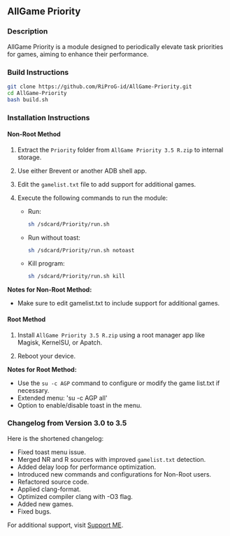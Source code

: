## AllGame Priority

### Description
AllGame Priority is a module designed to periodically elevate task priorities for games, aiming to enhance their performance.

### Build Instructions

```sh
git clone https://github.com/RiProG-id/AllGame-Priority.git
cd AllGame-Priority
bash build.sh
```

### Installation Instructions

#### Non-Root Method

1. Extract the `Priority` folder from `AllGame Priority 3.5 R.zip` to internal storage.
   
2. Use either Brevent or another ADB shell app.
   
3. Edit the `gamelist.txt` file to add support for additional games.
   
4. Execute the following commands to run the module:
   - Run:
     ```sh
     sh /sdcard/Priority/run.sh
     ```
   - Run without toast:
     ```sh
     sh /sdcard/Priority/run.sh notoast
     ```
   - Kill program:
     ```sh
     sh /sdcard/Priority/run.sh kill
     ```

**Notes for Non-Root Method:**
- Make sure to edit gamelist.txt to include support for additional games.

#### Root Method

1. Install `AllGame Priority 3.5 R.zip` using a root manager app like Magisk, KernelSU, or Apatch.
   
2. Reboot your device.

**Notes for Root Method:**
- Use the `su -c AGP` command to configure or modify the game list.txt if necessary.
- Extended menu: 'su -c AGP all'
- Option to enable/disable toast in the menu.

### Changelog from Version 3.0 to 3.5
Here is the shortened changelog:

- Fixed toast menu issue.
- Merged NR and R sources with improved `gamelist.txt` detection.
- Added delay loop for performance optimization.
- Introduced new commands and configurations for Non-Root users.
- Refactored source code.
- Applied clang-format.
- Optimized compiler clang with -O3 flag.
- Added new games.
- Fixed bugs.

For additional support, visit [Support ME](https://t.me/RiOpSo/2848).